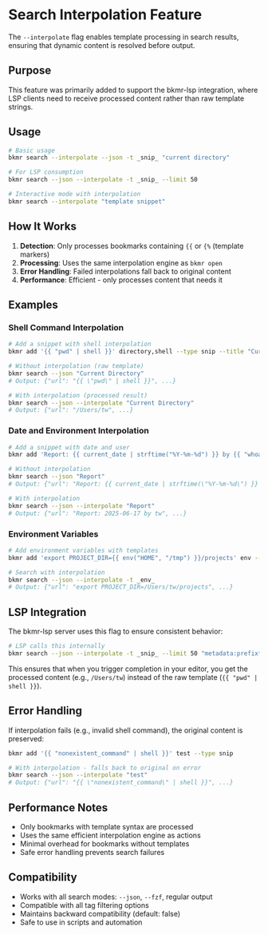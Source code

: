 # Search Interpolation Feature

The `--interpolate` flag enables template processing in search results, ensuring that dynamic content is resolved before output.

## Purpose

This feature was primarily added to support the bkmr-lsp integration, where LSP clients need to receive processed content rather than raw template strings.

## Usage

```bash
# Basic usage
bkmr search --interpolate --json -t _snip_ "current directory"

# For LSP consumption
bkmr search --json --interpolate -t _snip_ --limit 50

# Interactive mode with interpolation
bkmr search --interpolate "template snippet"
```

## How It Works

1. **Detection**: Only processes bookmarks containing `{{` or `{%` (template markers)
2. **Processing**: Uses the same interpolation engine as `bkmr open`
3. **Error Handling**: Failed interpolations fall back to original content
4. **Performance**: Efficient - only processes content that needs it

## Examples

### Shell Command Interpolation

```bash
# Add a snippet with shell interpolation
bkmr add '{{ "pwd" | shell }}' directory,shell --type snip --title "Current Directory"

# Without interpolation (raw template)
bkmr search --json "Current Directory"
# Output: {"url": "{{ \"pwd\" | shell }}", ...}

# With interpolation (processed result)
bkmr search --json --interpolate "Current Directory"
# Output: {"url": "/Users/tw", ...}
```

### Date and Environment Interpolation

```bash
# Add a snippet with date and user
bkmr add 'Report: {{ current_date | strftime("%Y-%m-%d") }} by {{ "whoami" | shell }}' reports --type snip

# Without interpolation
bkmr search --json "Report"
# Output: {"url": "Report: {{ current_date | strftime(\"%Y-%m-%d\") }} by {{ \"whoami\" | shell }}", ...}

# With interpolation
bkmr search --json --interpolate "Report"
# Output: {"url": "Report: 2025-06-17 by tw", ...}
```

### Environment Variables

```bash
# Add environment variables with templates
bkmr add 'export PROJECT_DIR={{ env("HOME", "/tmp") }}/projects' env --type env

# Search with interpolation
bkmr search --json --interpolate -t _env_
# Output: {"url": "export PROJECT_DIR=/Users/tw/projects", ...}
```

## LSP Integration

The bkmr-lsp server uses this flag to ensure consistent behavior:

```bash
# LSP calls this internally
bkmr search --json --interpolate -t _snip_ --limit 50 "metadata:prefix*"
```

This ensures that when you trigger completion in your editor, you get the processed content (e.g., `/Users/tw`) instead of the raw template (`{{ "pwd" | shell }}`).

## Error Handling

If interpolation fails (e.g., invalid shell command), the original content is preserved:

```bash
bkmr add '{{ "nonexistent_command" | shell }}' test --type snip

# With interpolation - falls back to original on error
bkmr search --json --interpolate "test"
# Output: {"url": "{{ \"nonexistent_command\" | shell }}", ...}
```

## Performance Notes

- Only bookmarks with template syntax are processed
- Uses the same efficient interpolation engine as actions
- Minimal overhead for bookmarks without templates
- Safe error handling prevents search failures

## Compatibility

- Works with all search modes: `--json`, `--fzf`, regular output
- Compatible with all tag filtering options
- Maintains backward compatibility (default: false)
- Safe to use in scripts and automation